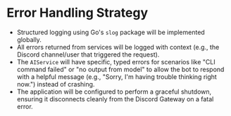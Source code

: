 # Error Handling Strategy

  * Structured logging using Go's `slog` package will be implemented globally.
  * All errors returned from services will be logged with context (e.g., the Discord channel/user that triggered the request).
  * The `AIService` will have specific, typed errors for scenarios like "CLI command failed" or "no output from model" to allow the bot to respond with a helpful message (e.g., "Sorry, I'm having trouble thinking right now.") instead of crashing.
  * The application will be configured to perform a graceful shutdown, ensuring it disconnects cleanly from the Discord Gateway on a fatal error.
